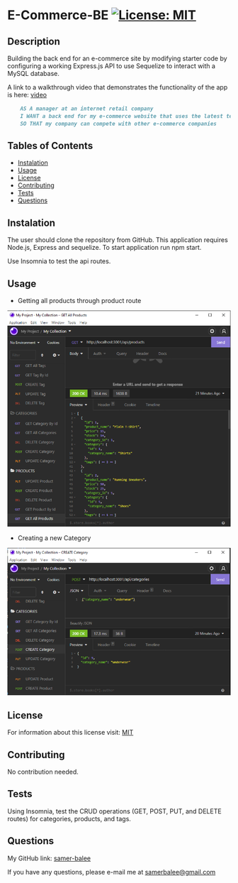 # E-Commerce-BE [![License: MIT](https://img.shields.io/badge/License-MIT-yellow.svg)](https://opensource.org/licenses/MIT)

  ## Description

   Building the back end for an e-commerce site by modifying starter code by configuring a working Express.js API to use Sequelize to interact with a MySQL database.

   A link to a walkthrough video that demonstrates the functionality of the app is here: [video](https://drive.google.com/file/d/1mQMIiTbUo1AEg4o9DBiuDOZN-13wxLol/view)

```md
    AS A manager at an internet retail company
    I WANT a back end for my e-commerce website that uses the latest technologies
    SO THAT my company can compete with other e-commerce companies
```

  ## Tables of Contents
  * [Instalation](#instalation)
  * [Usage](#usage)
  * [License](#license)
  * [Contributing](#contributing)
  * [Tests](#tests)
  * [Questions](#questions)
   
  ## Instalation

The user should clone the repository from GitHub. This application requires Node.js, Express and sequelize. To start application run npm start.

Use Insomnia to test the api routes.

  ## Usage
  - Getting all products through product route

   ![screenshot-1](assets/Capture.PNG)

  - Creating a new Category

   ![screenshot-2](assets/Capture-2.PNG)
  
  ## License
   For information about this license visit: [MIT](https://opensource.org/licenses/MIT)

  ## Contributing
 No contribution needed.

  ## Tests
   
   Using Insomnia, test the CRUD operations (GET, POST, PUT, and DELETE routes) for categories, products, and tags.

  ## Questions
  My GitHub link: [samer-balee](https://github.com/samer-balee)

  If you have any questions, please e-mail me at samerbalee@gmail.com